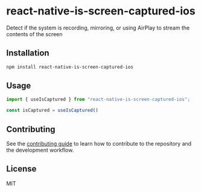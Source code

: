 # react-native-is-screen-captured-ios

Detect if the system is recording, mirroring, or using AirPlay to stream the contents of the screen

## Installation

```sh
npm install react-native-is-screen-captured-ios
```

## Usage

```js
import { useIsCaptured } from "react-native-is-screen-captured-ios";

const isCaptured = useIsCaptured()
```

## Contributing

See the [contributing guide](CONTRIBUTING.md) to learn how to contribute to the repository and the development workflow.

## License

MIT
